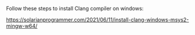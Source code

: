 Follow these steps to install Clang compiler on windows:

https://solarianprogrammer.com/2021/06/11/install-clang-windows-msys2-mingw-w64/